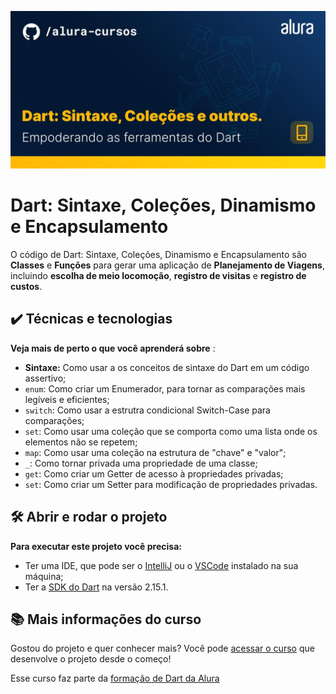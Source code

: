 ![Thumbnail GitHub](/header.jpg)

# Dart: Sintaxe, Coleções, Dinamismo e Encapsulamento


O código de Dart: Sintaxe, Coleções, Dinamismo e Encapsulamento são **Classes** e **Funções** para gerar uma aplicação de **Planejamento de Viagens**, incluindo **escolha de meio locomoção**, **registro de visitas** e **registro de custos**.

## ✔️ Técnicas e tecnologias

**Veja mais de perto o que você aprenderá sobre** :
- **Sintaxe:** Como usar a os conceitos de sintaxe do Dart em um código assertivo;
- `enum`: Como criar um Enumerador, para tornar as comparações mais legíveis e eficientes;
- `switch`: Como usar a estrutra condicional Switch-Case para comparações;
- `set`: Como usar uma coleção que se comporta como uma lista onde os elementos não se repetem;
- `map`: Como usar uma coleção na estrutura de "chave" e "valor";
- `_`: Como tornar privada uma propriedade de uma classe;
- `get`: Como criar um Getter de acesso à propriedades privadas;
- `set`: Como criar um Setter para modificação de propriedades privadas.

## 🛠️ Abrir e rodar o projeto

**Para executar este projeto você precisa:**

- Ter uma IDE, que pode ser o  [IntelliJ](https://www.jetbrains.com/idea/download/) ou o [VSCode](https://code.visualstudio.com/) instalado na sua máquina;
- Ter a [SDK do Dart](https://dart.dev/get-dart/archive) na versão 2.15.1.


## 📚 Mais informações do curso

Gostou do projeto e quer conhecer mais? Você pode [acessar o curso](TODO) que desenvolve o projeto desde o começo!

Esse curso faz parte da [formação de Dart da Alura](TODO)